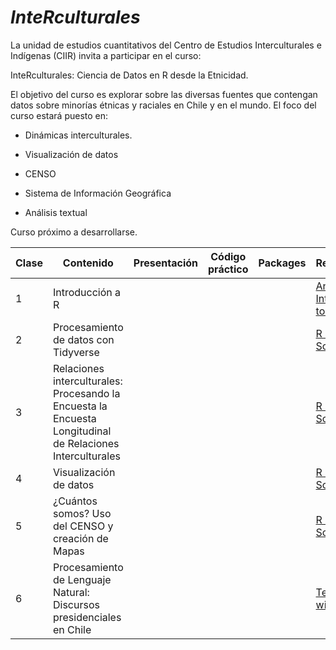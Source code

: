 # ***InteRculturales***

La unidad de estudios cuantitativos del Centro de Estudios Interculturales e Indígenas (CIIR) invita a participar en el curso:

InteRculturales: Ciencia de Datos en R desde la Etnicidad.

El objetivo del curso es explorar sobre las diversas fuentes que contengan datos sobre minorías étnicas y raciales en Chile y en el mundo. El foco del curso estará puesto en:

-   Dinámicas interculturales.

-   Visualización de datos

-   CENSO

-    Sistema de Información Geográfica

-   Análisis textual

Curso próximo a desarrollarse.

| Clase | Contenido                                                                                                 | Presentación | Código práctico | Packages | Referencias                                                                |
|---------------|--------------|---------------|---------------|--|---------------|
| 1     | Introducción a R                                                                                          |              |                 |          | [An Introduction to R](https://intro2r.com "An Introduction to R [Libro]") |
| 2     | Procesamiento de datos con Tidyverse                                                                      |              |                 |          | [R For Data Science](https://r4ds.had.co.nz/ "R For Data Science")         |
| 3     | Relaciones interculturales: Procesando la Encuesta la Encuesta Longitudinal de Relaciones Interculturales |              |                 |          | [R For Data Science](https://r4ds.had.co.nz/ "R For Data Science")         |
| 4     | Visualización de datos                                                                                    |              |                 |          | [R For Data Science](https://r4ds.had.co.nz/ "R For Data Science")         |
| 5     | ¿Cuántos somos? Uso del CENSO y creación de Mapas                                                         |              |                 |          | [R For Data Science](https://r4ds.had.co.nz/ "R For Data Science")         |
| 6     | Procesamiento de Lenguaje Natural: Discursos presidenciales en Chile                                      |              |                 |          | [Text Mining with R](https://www.tidytextmining.com/)                      |
